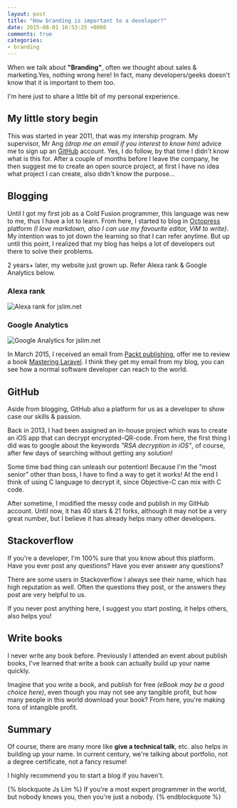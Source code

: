 ```yaml
---
layout: post
title: "How branding is important to a developer?"
date: 2015-08-01 16:53:25 +0800
comments: true
categories: 
- branding
---
```


When we talk about **"Branding"**, often we thought about sales & marketing.Yes, nothing wrong here! In fact, many developers/geeks doesn't know that it is important to them too.

I'm here just to share a little bit of my personal experience.

## My little story begin

This was started in year 2011, that was my intership program. My supervisor, Mr Ang _(drop me an email if you interest to know him)_ advice me to sign up an [GitHub](https://github.com) account.
Yes, I do follow, by that time I didn't know what is this for. After a couple of months before I leave the company, he then suggest me to create an open source project, at first I have no idea what project I can create, also didn't know the purpose...


## Blogging

Until I got my first job as a Cold Fusion programmer, this language was new to me, thus I have a lot to learn. From here, I started to blog in [Octopress](http://octopress.org/) platform _(I love markdown, also I can use my favourite editor, ViM to write)_.
My intention was to jot down the learning so that I can refer anytime. But up until this point, I realized that my blog has helps a lot of developers out there to solve their problems.

2 years+ later, my website just grown up. Refer Alexa rank & Google Analytics below.

### Alexa rank

![Alexa rank for jslim.net](http://jslim89.github.com/images/posts/2015-08-01-how-branding-is-important-to-a-developer/alexa.png)

### Google Analytics

![Google Analytics for jslim.net](http://jslim89.github.com/images/posts/2015-08-01-how-branding-is-important-to-a-developer/google-analytics.png)

In March 2015, I received an email from [Packt publishing](https://www.packtpub.com), offer me to review a book [Mastering Laravel](https://www.packtpub.com/web-development/mastering-laravel). I think they get my email from my blog, you can see how a normal software developer can reach to the world.


## GitHub

Aside from blogging, GitHub also a platform for us as a developer to show case our skills & passion.

Back in 2013, I had been assigned an in-house project which was to create an iOS app that can decrypt encrypted-QR-code.
From here, the first thing I did was to google about the keywords _"RSA decryption in iOS"_, of course, after few days of searching without getting any solution!

Some time bad thing can unleash our potention! Because I'm the "most senior" other than boss, I have to find a way to get it works! At the end I think of using C language to decrypt it, since Objective-C can mix with C code.

After sometime, I modified the messy code and publish in my GitHub account. Until now, it has 40 stars & 21 forks, although it may not be a very great number, but I believe it has already helps many other developers.

## Stackoverflow

If you're a developer, I'm 100% sure that you know about this platform. Have you ever post any questions? Have you ever answer any questions?

There are some users in Stackoverflow I always see their name, which has high reputation as well. Often the questions they post, or the answers they post are very helpful to us.

If you never post anything here, I suggest you start posting, it helps others, also helps you!

## Write books

I never write any book before. Previously I attended an event about publish books, I've learned that write a book can actually build up your name quickly.

Imagine that you write a book, and publish for free _(eBook may be a good choice here)_, even though you may not see any tangible profit, but how many people in this world download your book? From here, you're making tons of intangible profit.

## Summary

Of course, there are many more like **give a technical talk**, etc. also helps in building up your name.
In current century, we're talking about portfolio, not a degree certificate, not a fancy resume!

I highly recommend you to start a blog if you haven't.

{% blockquote Js Lim %}
If you're a most expert programmer in the world, but nobody knows you, then you're just a nobody.
{% endblockquote %}
